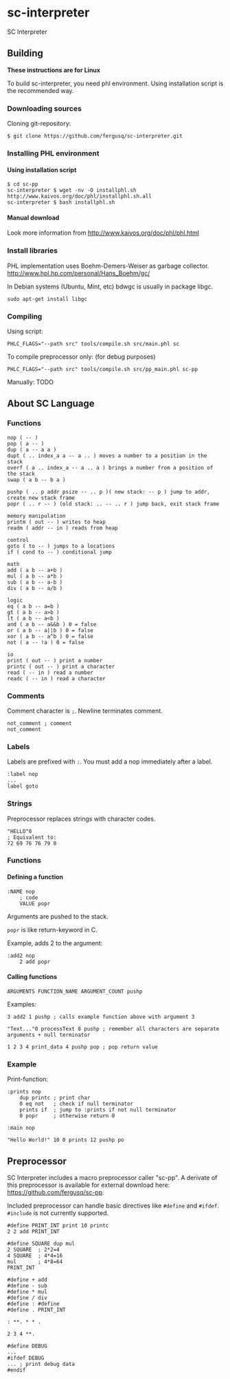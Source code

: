 sc-interpreter
=====

SC Interpreter

## Building

**These instructions are for Linux**

To build sc-interpreter, you need phl environment. Using installation script is the recommended way.

### Downloading sources

Cloning git-repository:

```
$ git clone https://github.com/fergusq/sc-interpreter.git
```

### Installing PHL environment

#### Using installation script

```
$ cd sc-pp
sc-interpreter $ wget -nv -O installphl.sh http://www.kaivos.org/doc/phl/installphl.sh.all
sc-interpreter $ bash installphl.sh
```

#### Manual download

Look more information from <http://www.kaivos.org/doc/phl/phl.html>

### Install libraries

PHL implementation uses Boehm-Demers-Weiser as garbage collector. <http://www.hpl.hp.com/personal/Hans_Boehm/gc/>

In Debian systems (Ubuntu, Mint, etc) bdwgc is usually in package libgc.

```
sudo apt-get install libgc
```

### Compiling

Using script:

```
PHLC_FLAGS="--path src" tools/compile.sh src/main.phl sc
```

To compile preprocessor only: (for debug purposes)

```
PHLC_FLAGS="--path src" tools/compile.sh src/pp_main.phl sc-pp
```

Manually: TODO

## About SC Language

### Functions

```
nop ( -- )
pop ( a -- )
dup ( a -- a a )
dupt ( .. index_a a -- a .. ) moves a number to a position in the stack
overf ( a .. index_a -- a .. a ) brings a number from a position of the stack
swap ( a b -- b a )
	
pushp ( .. p addr psize -- .. p )( new stack: -- p ) jump to addr, create new stack frame
popr ( .. r -- ) (old stack: .. -- .. r ) jump back, exit stack frame
	
memory manipulation
printm ( out -- ) writes to heap
readm ( addr -- in ) reads from heap
	
control
goto ( to -- ) jumps to a locations
if ( cond to -- ) conditional jump
	
math
add ( a b -- a+b )
mul ( a b -- a*b )
sub ( a b -- a-b )
div ( a b -- a/b )
	
logic
eq ( a b -- a=b )
gt ( a b -- a>b )
lt ( a b -- a<b )
and ( a b -- a&&b ) 0 = false
or ( a b -- a||b ) 0 = false
xor ( a b -- a^b ) 0 = false
not ( a -- !a ) 0 = false
	
io
print ( out -- ) print a number
printc ( out -- ) print a character
read ( -- in ) read a number
readc ( -- in ) read a character
```

### Comments

Comment character is `;`. Newline terminates comment.

```
not_comment ; comment
not_comment
```

### Labels

Labels are prefixed with `:`. You must add a nop immediately after a label.

```
:label nop
...
label goto
```

### Strings

Preprocessor replaces strings with character codes.

```
"HELLO"0
; Equivalent to:
72 69 76 76 79 0
```

### Functions

#### Defining a function

```
:NAME nop
	; code
	VALUE popr
```

Arguments are pushed to the stack.

`popr` is like return-keyword in C.

Example, adds 2 to the argument:
```
:add2 nop
	2 add popr
```

#### Calling functions

```
ARGUMENTS FUNCTION_NAME ARGUMENT_COUNT pushp
```
Examples:
```
3 add2 1 pushp ; calls example function above with argument 3

"Text..."0 processText 8 pushp ; remember all characters are separate arguments + null terminator

1 2 3 4 print_data 4 pushp pop ; pop return value
```

### Example

Print-function:
```
:prints nop
	dup printc ; print char
	0 eq not   ; check if null terminator
	prints if  ; jump to :prints if not null terminator
	0 popr     ; otherwise return 0

:main nop

"Hello World!" 10 0 prints 12 pushp po
```

## Preprocessor

SC Interpreter includes a macro preprocessor caller "sc-pp". A derivate of this preprocessor is available for external download
here: <https://github.com/fergusq/sc-pp>.

Included preprocessor can handle basic directives like `#define` and `#ifdef`. `#include` is not currently supported.

```
#define PRINT_INT print 10 printc
2 2 add PRINT_INT

#define SQUARE dup mul
2 SQUARE  ; 2*2=4
4 SQUARE  ; 4*4=16
mul       ; 4*8=64
PRINT_INT

#define + add
#define - sub
#define * mul
#define / div
#define : #define
#define . PRINT_INT

: **. * * .

2 3 4 **.

#define DEBUG
...
#ifdef DEBUG
... ; print debug data
#endif
```
